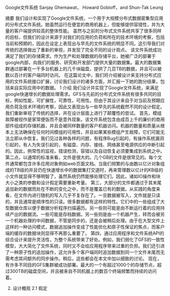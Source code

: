 Google文件系统
Sanjay Ghemawat， Howard Gobioff，and Shun-Tak Leung

摘要
我们设计和实现了Google文件系统，一个用于大规模分布式数据密集型应用的分布式文件系统。她虽然运行在便宜的商用机器上，但能够提供容错性，并为大量的客户端提供较高的整体性能。
虽然与之前的分布式文件系统共享了很多同样的目标，但我们的设计来源于对我们的应用的负荷和所在的技术环境的考察，包括当前和预期的，因此在设定上表现出与早先的文件系统的明显不同。这引导我们对传统的选择做出了重新的审视，并发现了完全不同的设计观点。
该文件系统成功满足了我们的存储需求。作为生产和处理数据的存储平台，她被广泛的部署于google内部，向我们的服务、研究和开发部门提供大量的数据集。最大的数据集群通过部署在一千多台机器上的几千块磁盘，提供了几百TB的数据，并且可以被数以百计的客户端同时访问。
在这篇论文中，我们将介绍被设计来支持分布式应用的文件系统接口扩展，讨论我们设计的诸多方面，并汇报一下她的跑分结果，包括来自实际应用中的数据。
1 介绍
我们设计并实现了Google文件系统，来满足google快速增长的数据处理需求。GFS与先前的分布式文件系统有很多共同的目标，例如性能，可扩展性，可靠性，可用性。但由于其设计来自于对当前及预期应用负荷及技术环境的考察，因此又表现出与一些早先的系统截然不同的设计假定。我们重新审视了传统的选择，并在设计层面上进行了颠覆性的尝试。
首先，模组故障被视作是家常便饭而不是意外现象。该文件系统包含由成百上千的廉价的商用部件组成的存储机器，并且会被同样数量的客户机器访问。机器的数量和质量从根本上无法确保在任何时间模组的可用性，并且如果某些模组产生故障，它们可能无法立即从中恢复。我们见过各种各样的问题，有程序Bug引起的，有操作系统漏洞引起的，有人为失误引起的，有磁盘、内存、接线、网络甚至电源供应的中断引起的。因此，例常性的监视，错误检测，容错以及自动恢复必须要集成到系统之中。
第二点，以通常的标准来看，文件是很大的。几个GB的文件是很常见的。每个文件通常都包含许多应用对象例如web页面文档。当我们频繁的与由数以亿计对象组成的TB级的并且仍在快速增长中的数据集打交道时，再来管理数以亿计的KB级的小文件就显得不够明智了，虽然系统仍然能够处理它们。因此，诸如IO操作和块大小之类的参数和设计假定需要重新考量。
第三，大部分的文件都通过于其末尾追加新的数据而处在不断的变化之中，而不是覆盖已有的数据。从实践的角度来看，在文件内进行随机的写入几乎不复存在了。一旦数据被写入，文件就是只读的，并且通常是顺序性的只读。很多数据都有这样的特性。它们中的一些组成了大型数据仓库以便于数据分析程序扫描遍历。另一些则可能是由不断运行着的应用持续产出的数据流。一些可能是存档数据。另一些则是由一个机器产生，转而会被另一个机器处理的中间数据，不管是同步的，还是会被稍后处理。由于在大型文件上这样的一种访问模式，数据追加操作变成了性能优化和原子性保证的焦点，而客户端的缓存的数据块则显得不再那么重要了。
第四，通过应用程序和文件系统API的综合设计来提升灵活性，为整个系统带来了好处。例如，我们弱化了GFS的一致性模型，大大简化了文件系统，同时又不会给应用程序带来过重的负担。我们还引进了一种原子性的追加操作，这允许多个客户端同时追加数据到同一个文件末尾而无需考虑其间额外的同步操作。稍后，这些都会在本文中加以细致的讨论。
现在，有许多不同目的GFS集群被成功部署。最大的一个有超过1000个的存储节点，超过300TB的磁盘空间，并且被来自不同机器上的数百个终端频繁而持续的访问着。

2. 设计概观
2.1 假定

